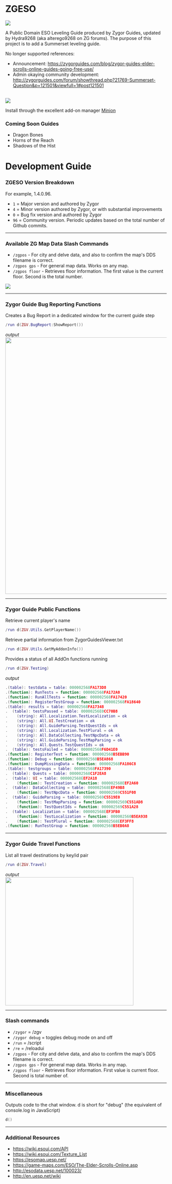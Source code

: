 # ZGESO

<img src="https://i.imgur.com/KrnhwuP.png">

A Public Domain ESO Leveling Guide produced by Zygor Guides, updated by Hydra9268 (aka alterego9268 on ZG forums). The purpose of this project is to add a Summerset leveling guide.

No longer supported references:
* Announcement: https://zygorguides.com/blog/zygor-guides-elder-scrolls-online-guides-going-free-use/
* Admin okaying community development: http://zygorguides.com/forum/showthread.php?21769-Summerset-Question&p=121501&viewfull=1#post121501

<br><img src="https://i.imgur.com/WnfLf4W.png">

Install through the excellent add-on manager <a href="https://minion.mmoui.com/" target="blank">Minion</a>

### Coming Soon Guides

* Dragon Bones
* Horns of the Reach
* Shadows of the Hist

# Development Guide

### ZGESO Version Breakdown

For example, 1.4.0.96.

* `1` = Major version and authored by Zygor
* `4` = Minor version authored by Zygor, or with substantial improvements
* `0` = Bug fix version and authored by Zygor
* `96` = Community version. Periodic updates based on the total number of Github commits.

----

### Available ZG Map Data Slash Commands

* `/zgpos` - For city and delve data, and also to confirm the map's DDS filename is correct.
* `/zgpos gps` - For general map data. Works on any map.
* `/zgpos floor` - Retrieves floor information. The first value is the current floor. Second is the total number.

<img src="https://i.imgur.com/eDu5Hev.png">

----

### Zygor Guide Bug Reporting Functions

Creates a Bug Report in a dedicated window for the current guide step
```lua
/run d(ZGV.BugReport:ShowReport())
```
*output*<br>
<img src="https://i.imgur.com/fMOreQ8.png" width="800">

----

### Zygor Guide Public Functions

Retrieve current player's name
```lua
/run d(ZGV.Utils.GetPlayerName())
```

 Retrieve partial information from ZygorGuidesViewer.txt
```lua
/run d(ZGV.Utils.GetMyAddonInfo())
```

Provides a status of all AddOn functions running
```lua
/run d(ZGV.Testing)
```
*output*
```lua
.(table): testdata = table: 000002568FA173D8
.(function): RunTests = function: 000002568FA172A0
.(function): RunAllTests = function: 000002568FA17420
.(function): RegisterTestGroup = function: 000002568FA18640
.(table): results = table: 000002568FA17348
.  (table): testsPassed = table: 00000256E0CC70B8
.    (string): All.Localization.TestLocalization = ok
.    (string): All.UI.TestCreation = ok
.    (string): All.GuideParsing.TestQuestIds = ok
.    (string): All.Localization.TestPlural = ok
.    (string): All.DataCollecting.TestNpcData = ok
.    (string): All.GuideParsing.TestMapParsing = ok
.    (string): All.Quests.TestQuestIds = ok
.  (table): testsFailed = table: 000002568F6D41E0
.(function): RegisterTest = function: 000002560B5EBB90
.(function): Debug = function: 000002560B5EA868
.(function): DumpMissingData = function: 000002568FA186C8
.(table): testgroups = table: 000002568FA17390
.  (table): Quests = table: 000002568C1F2EA8
.  (table): UI = table: 000002568EEF2A18
.    (function): TestCreation = function: 000002568EEF2A60
.  (table): DataCollecting = table: 000002568EEF49B8
.    (function): TestNpcData = function: 000002569C551F08
.  (table): GuideParsing = table: 000002569C5519E0
.    (function): TestMapParsing = function: 000002569C551AD8
.    (function): TestQuestIds = function: 000002569C551A28
.  (table): Localization = table: 000002568EEF3FB0
.    (function): TestLocalization = function: 000002560B5EA938
.    (function): TestPlural = function: 000002568EEF3FF8
.(function): RunTestGroup = function: 000002560B5EB0A8
```

----

### Zygor Guide Travel Functions

List all travel destinations by key/id pair
```lua
/run d(ZGV.Travel)
```
*output*<br>
<img src="https://i.imgur.com/ENpv0MK.png" width="400">

----

### Slash commands

* `/zygor` = /zgv
* `/zygor debug` = toggles debug mode on and off
* `/run` = /script
* `/re` = /reloadui
* `/zgpos` - For city and delve data, and also to confirm the map's DDS filename is correct.
* `/zgpos gps` - For general map data. Works in any map.
* `/zgpos floor` - Retrieves floor information. First value is current floor. Second is total number of.

----

### Miscellaneous

Outputs code to the chat window. d is short for "debug" (the equivalent of console.log in JavaScript)
```lua
d()
```

----

### Additional Resources

* https://wiki.esoui.com/API
* https://wiki.esoui.com/Texture_List
* https://esomap.uesp.net/
* https://game-maps.com/ESO/The-Elder-Scrolls-Online.asp
* http://esodata.uesp.net/100023/
* http://en.uesp.net/wiki